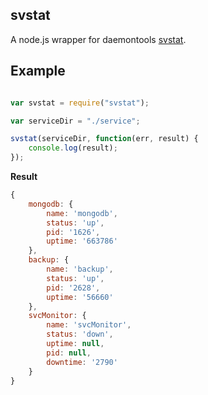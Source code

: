 ## svstat

A node.js wrapper for daemontools [svstat](http://cr.yp.to/daemontools/svstat.html).

## Example

```javascript

var svstat = require("svstat");

var serviceDir = "./service";

svstat(serviceDir, function(err, result) {
    console.log(result);
});
```

__Result__

```javascript
{
    mongodb: {
        name: 'mongodb',
        status: 'up',
        pid: '1626',
        uptime: '663786'
    },
    backup: {
        name: 'backup',
        status: 'up',
        pid: '2628',
        uptime: '56660'
    },
    svcMonitor: {
        name: 'svcMonitor',
        status: 'down',
        uptime: null,
        pid: null,
        downtime: '2790'
    }
}
```
